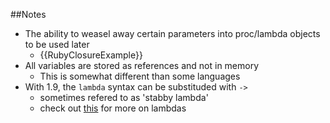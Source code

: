 ##Notes

* The ability to weasel away certain parameters into proc/lambda objects to be used later
  * {{RubyClosureExample}}
* All variables are stored as references and not in memory
  * This is somewhat different than some languages
* With 1.9, the `lambda` syntax can be substituded with `->`
	* sometimes refered to as 'stabby lambda'
	* check out [this][1] for more on lambdas

[1]: /RubyLambda
